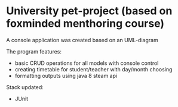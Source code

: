 # University pet-project (based on foxminded menthoring course)

A console application was created based on an UML-diagram

The program features:
- basic CRUD operations for all models with console control
- creating timetable for student/teacher with day/month choosing
- formatting outputs using java 8 steam api

Stack updated:
- JUnit

